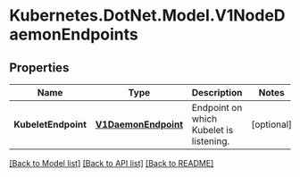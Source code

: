 # Kubernetes.DotNet.Model.V1NodeDaemonEndpoints
## Properties

Name | Type | Description | Notes
------------ | ------------- | ------------- | -------------
**KubeletEndpoint** | [**V1DaemonEndpoint**](V1DaemonEndpoint.md) | Endpoint on which Kubelet is listening. | [optional] 

[[Back to Model list]](../README.md#documentation-for-models) [[Back to API list]](../README.md#documentation-for-api-endpoints) [[Back to README]](../README.md)

